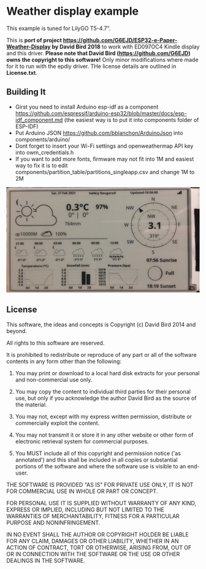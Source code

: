 Weather display example
=======================================

This example is tuned for LilyGO T5-4.7".

This is **port of project https://github.com/G6EJD/ESP32-e-Paper-Weather-Display by David Bird 2018** to work with ED097OC4 Kindle display and this driver.
**Please note that David Bird (https://github.com/G6EJD) owns the copyright to this software!** Only minor modifications where made for it to run with the epdiy driver.
THe  license details are outlined in **License.txt**.

Building It
-----------

 - Girst you need to install Arduino esp-idf as a component https://github.com/espressif/arduino-esp32/blob/master/docs/esp-idf_component.md (the easiest way is to put it into components folder of ESP-IDF)
 - Put Arduino JSON https://github.com/bblanchon/ArduinoJson into components/arduino/
 - Dont forget to insert your Wi-Fi settings and openweathermap API key into owm_credentials.h
 - If you want to add more fonts, firmware may not fit into 1M and easiest way to fix it is to edit components/partition_table/partitions_singleapp.csv and change 1M to 2M

![weather image](Weather-T5-4.7.jpg)

License
-------

This software, the ideas and concepts is Copyright (c) David Bird 2014 and beyond.

All rights to this software are reserved.
 
It is prohibited to redistribute or reproduce of any part or all of the software contents in any form other than the following:

 1. You may print or download to a local hard disk extracts for your personal and non-commercial use only.

 2. You may copy the content to individual third parties for their personal use, but only if you acknowledge the author David Bird as the source of the material.

 3. You may not, except with my express written permission, distribute or commercially exploit the content.

 4. You may not transmit it or store it in any other website or other form of electronic retrieval system for commercial purposes.

 5. You MUST include all of this copyright and permission notice ('as annotated') and this shall be included in all copies or substantial portions of the software and where the software use is visible to an end-user.
 
THE SOFTWARE IS PROVIDED "AS IS" FOR PRIVATE USE ONLY, IT IS NOT FOR COMMERCIAL USE IN WHOLE OR PART OR CONCEPT.

FOR PERSONAL USE IT IS SUPPLIED WITHOUT WARRANTY OF ANY KIND, EXPRESS OR IMPLIED, INCLUDING BUT NOT LIMITED TO THE WARRANTIES OF MERCHANTABILITY, FITNESS FOR A PARTICULAR PURPOSE AND NONINFRINGEMENT.

IN NO EVENT SHALL THE AUTHOR OR COPYRIGHT HOLDER BE LIABLE FOR ANY CLAIM, DAMAGES OR OTHER LIABILITY, WHETHER IN AN ACTION OF CONTRACT, TORT OR OTHERWISE, ARISING FROM, OUT OF OR IN CONNECTION WITH THE SOFTWARE OR THE USE OR OTHER DEALINGS IN THE SOFTWARE.
